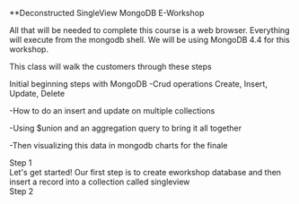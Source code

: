 **Deconstructed SingleView MongoDB E-Workshop

All that will be needed to complete this course is a web browser.
Everything will execute from the mongodb shell.
We will be using MongoDB 4.4 for this workshop.

This class will walk the customers through these steps<br>

Initial beginning steps with MongoDB
-Crud operations Create, Insert, Update, Delete

-How to do an insert and update on multiple collections

-Using $union and an aggregation query to bring it all together

-Then visualizing this data in mongodb charts for the finale

Step 1<br>
Let's get started! Our first step is to create eworkshop database and then insert a record into a collection called singleview
<br>
Step 2<br>


